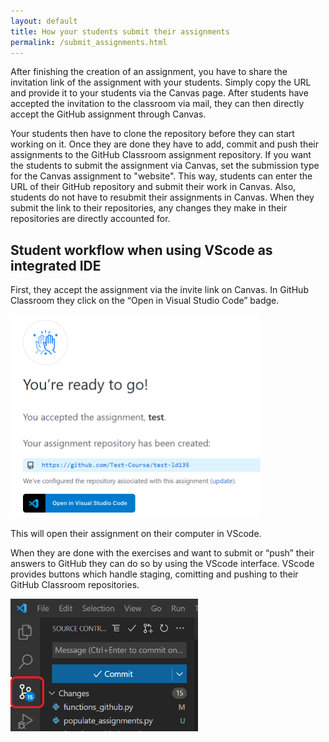 ```yaml
---
layout: default
title: How your students submit their assignments
permalink: /submit_assignments.html
---
```


After finishing the creation of an assignment, you have to share the invitation link of the assignment with your students. Simply copy the URL and provide it to your students via the Canvas page. After students have accepted the invitation to the classroom via mail, they can then directly accept the GitHub assignment through Canvas. 

Your students then have to clone the repository before they can start working on it. Once they are done they have to add, commit and push their assignments to the GitHub Classroom assignment repository. If you want the students to submit the assignment via Canvas, set the submission type for the Canvas assignment to "website". This way, students can enter the URL of their GitHub repository and submit their work in Canvas. Also, students do not have to resubmit their assignments in Canvas. When they submit the link to their repositories, any changes they make in their repositories are directly accounted for.

## Student workflow when using VScode as integrated IDE

First, they accept the assignment via the invite link on Canvas. In GitHub Classroom they click on the “Open in Visual Studio Code” badge. 

<img src="assets\images\accept.PNG" width=400px>

This will open their assignment on their computer in VScode.

When they are done with the exercises and want to submit or “push” their answers to GitHub they can do so by using the VScode interface. VScode provides buttons which handle staging, comitting and pushing to their GitHub Classroom repositories.

<img src="assets\images\vscode_git_sourcecontrol.PNG" width=300px >
